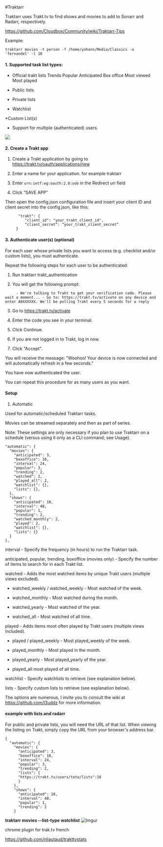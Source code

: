 #Traktarr

Traktarr uses Trakt.tv to find shows and movies to add to Sonarr and Radarr, respectively.  

https://github.com/Cloudbox/Community/wiki/Traktarr-Tips  

Example:  
```
traktarr movies -t person -f /home/yohann/Media/Classics -a 'fernandel' -l 10
```

#### 1. Supported task list types:

* Official trakt lists
        Trends
        Popular
        Anticipated
        Box office
        Most viewed
        Most played

* Public lists

* Private lists

* Watchlist

*Custom List(s)

* Support for multiple (authenticated) users.


<a href="https://asciinema.org/a/180044" target="_blank"><img src="https://asciinema.org/a/180044.svg" /></a>

#### 2. Create a Trakt app
1. Create a Trakt application by going to https://trakt.tv/oauth/applications/new

2. Enter a name for your application. for example traktarr

3. Enter ```urn:ietf:wg:oauth:2.0:oob``` in the Redirect uri field

4. Click “SAVE APP”

Then open the config.json configuration file and
insert your client ID and client secret into the config.json, like this:
```
      "trakt": {
         "client_id": "your_trakt_client_id",
         “client_secret”: “your_trakt_client_secret”
     }
```

#### 3. Authenticate user(s) (optional)

For each user whose private lists you want to access (e.g. checklist and/or custom lists), you must authenticate.

Repeat the following steps for each user to be authenticated:

1. Run traktarr trakt_authentication

2. You will get the following prompt:
```
     - We're talking to Trakt to get your verification code. Please wait a moment... - Go to: https://trakt.tv/activate on any device and enter A0XXXXXX. We'll be polling Trakt every 5 seconds for a reply
```
3. Go to https://trakt.tv/activate

4. Enter the code you see in your terminal.

5. Click Continue.

6. If you are not logged in to Trakt, log in now.

7. Click "Accept".

You will receive the message: "Woohoo! Your device is now connected and will automatically refresh in a few seconds."

You have now authenticated the user.

You can repeat this procedure for as many users as you want.

#### Setup

1. Automatic

Used for automatic/scheduled Traktarr tasks.

Movies can be streamed separately and then as part of series.

Note: These settings are only necessary if you plan to use Traktarr on a schedule (versus using it only as a CLI command; see Usage).
```
"automatic": {
  "movies": {
    "anticipated": 3,
    "boxoffice": 10,
    "interval": 24,
    "popular": 3,
    "trending": 2,
    "watched": 2,
    "played_all": 2,
    "watchlist": {},
    "lists": {},
  },
  "shows": {
    "anticipated": 10,
    "interval": 48,
    "popular": 1,
    "trending": 2,
    "watched_monthly": 2,
    "played": 2,
    "watchlist": {},
    "lists": {}
  }
},
```

interval - Specify the frequency (in hours) to run the Traktarr task.

anticipated, popular, trending, boxoffice (movies only) - Specify the number of items to search for in each Trakt list.

watched - Adds the most watched items by unique Trakt users (multiple views excluded).

* watched_weekly / watched_weekly - Most watched of the week.

* watched_monthly - Most watched during the month.

* watched_yearly - Most watched of the year.

* watched_all - Most watched of all time.

played - Adds items most often played by Trakt users (multiple views included).

* played / played_weekly - Most played_weekly of the week.

* played_monthly - Most played in the month.

* played_yearly - Most played_yearly of the year.

* played_all most played of all time.

watchlist - Specify watchlists to retrieve (see explanation below).

lists - Specify custom lists to retrieve (see explanation below).

The options are numerous, I invite you to consult the wiki at https://github.com/l3uddz for more information.

#### example with lists and radarr

For public and private lists, you will need the URL of that list. When viewing the listing on Trakt, simply copy the URL from your browser's address bar.

```
{
  "automatic": {
    "movies": {
      "anticipated": 3,
      "boxoffice": 10,
      "interval": 24,
      "popular": 3,
      "trending": 2,
      "lists": {
      "https://trakt.tv/users/toto/lists":10
      }
    },
    "shows": {
      "anticipated": 10,
      "interval": 48,
      "popular": 1,
      "trending": 2
    }
```

**traktarr movies --list-type watchlist**
![Imgur](https://i.imgur.com/3qawDFd.png)

chrome plugin for trak.tv french

https://github.com/nliautaud/trakttvstats
